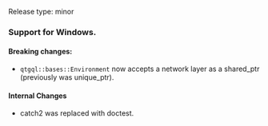Release type: minor

### Support for Windows.

#### Breaking changes:
* `qtgql::bases::Environment`
now accepts a network layer as a shared_ptr (previously was unique_ptr).

#### Internal Changes
* catch2 was replaced with doctest.
